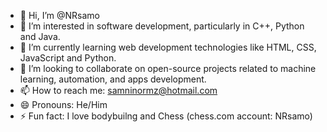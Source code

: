 - 👋 Hi, I’m @NRsamo
- 👀 I’m interested in software development, particularly in C++, Python and Java.
- 🌱 I’m currently learning web development technologies like HTML, CSS, JavaScript and Python.
- 💞️ I’m looking to collaborate on open-source projects related to machine learning, automation, and apps development.
- 📫 How to reach me: samninormz@hotmail.com
- 😄 Pronouns: He/Him
- ⚡ Fun fact: I love bodybuilng and Chess (chess.com account: NRsamo)

